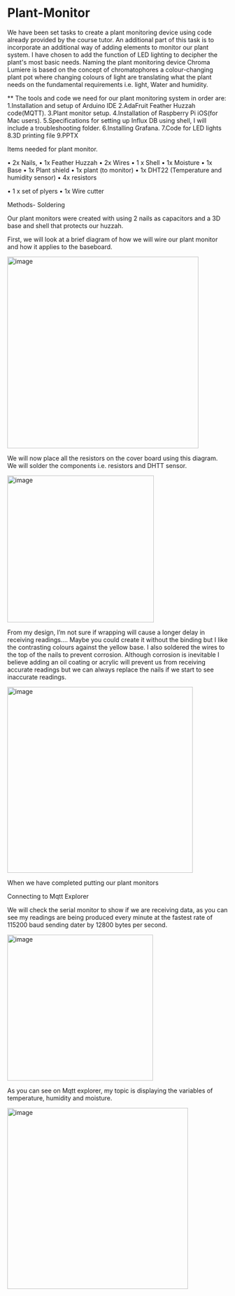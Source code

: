 # Plant-Monitor
We have been set tasks to create a plant monitoring device using code already provided by the course tutor. An additional part of this task is to incorporate an additional way of adding elements to monitor our plant system. I have chosen to add the function of LED lighting to decipher the plant's most basic needs. Naming the plant monitoring device Chroma Lumiere is based on the concept of chromatophores a colour-changing plant pot where changing colours of light are translating what the plant needs on the fundamental requirements i.e. light, Water and humidity.

** The tools and code we need for our plant monitoring system in order are:
1.Installation and setup of Arduino IDE
2.AdaFruit Feather Huzzah code(MQTT).
3.Plant monitor setup.
4.Installation of Raspberry Pi iOS(for Mac users).
5.Specifications for setting up Influx DB using shell, I will include a troubleshooting folder.
6.Installing Grafana.
7.Code for LED lights
8.3D printing file
9.PPTX

Items needed for plant monitor.

 
•	2x Nails,
•	1x Feather Huzzah
•	2x Wires
•	1 x Shell
•	1x Moisture
•	1x Base
•	1x Plant shield
•	1x plant (to monitor)
•	1x DHT22 (Temperature and humidity sensor)
•	4x resistors
 
•	1 x set of plyers
•	1x Wire cutter

Methods- Soldering 

Our plant monitors were created with using 2 nails as capacitors and a 3D base and shell that protects our huzzah.

First, we will look at a brief diagram of how we will wire our plant monitor and how it applies to the baseboard. 

 


<img width="437" alt="image" src="https://user-images.githubusercontent.com/114082509/201496025-1022d0db-dc8c-4291-8ee7-e0eedd1bc7f1.png">














We will now place all the resistors on the cover board using this diagram. We will solder the components i.e. resistors and DHTT sensor.


<img width="335" alt="image" src="https://user-images.githubusercontent.com/114082509/201496032-47c79c9d-4a03-4b77-b36d-fdb21486413f.png">



 

From my design, I’m not sure if wrapping will cause a longer delay in receiving readings…. Maybe you could create it without the binding but I like the contrasting colours against the yellow base. I also soldered the wires to the top of the nails to prevent corrosion. Although corrosion is inevitable I believe adding an oil coating or acrylic will prevent us from receiving accurate readings but we can always replace the nails if we start to see inaccurate readings.

<img width="424" alt="image" src="https://user-images.githubusercontent.com/114082509/201496043-29952246-cae3-49e5-9c4d-1ea3e6c45556.png">

 

When we have completed putting our plant monitors

Connecting to Mqtt Explorer

We will check the serial monitor to show if we are receiving data, as you can see my readings are being produced every minute at the fastest rate of 115200 baud sending dater by 12800 bytes per second.

<img width="333" alt="image" src="https://user-images.githubusercontent.com/114082509/201496057-2bc9c3e8-ce82-44ef-8253-c184bd28b7ef.png">

 

As you can see on Mqtt explorer, my topic is displaying the variables of temperature, humidity and moisture.


 <img width="413" alt="image" src="https://user-images.githubusercontent.com/114082509/201496067-014e2263-4c4b-440b-9f14-4ff5282a0670.png">







